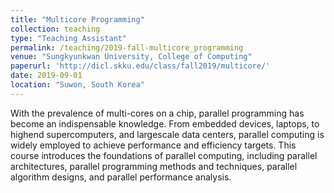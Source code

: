 ```yaml
---
title: "Multicore Programming"
collection: teaching
type: "Teaching Assistant"
permalink: /teaching/2019-fall-multicore_programming
venue: "Sungkyunkwan University, College of Computing"
paperurl: 'http://dicl.skku.edu/class/fall2019/multicore/'
date: 2019-09-01
location: "Suwon, South Korea"
---
```


With the prevalence of multi-cores on a chip, parallel programming has become an indispensable knowledge. From embedded devices, laptops, to highend supercomputers, and largescale data centers, parallel computing is widely employed to achieve performance and efficiency targets. This course introduces the foundations of parallel computing, including parallel architectures, parallel programming methods and techniques, parallel algorithm designs, and parallel performance analysis.
